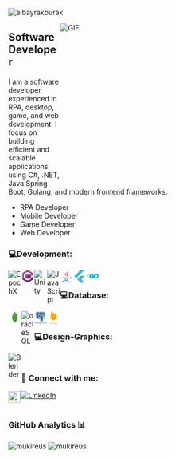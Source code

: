 <p align="left"> <img src="https://komarev.com/ghpvc/?username=albayrakburak&abbreviated=true" alt="albayrakburak" /> </p>
<img align="right" alt="GIF" src="https://user-images.githubusercontent.com/78233904/188205396-a5c13fce-8e92-4d67-b10f-f8c9b87e3192.gif" width="400" height="320" />

## Software Developer<br/>
I am a software developer experienced in RPA, desktop, game, and web development. I focus on building efficient and scalable applications using C#, .NET, Java Spring Boot, Golang, and modern frontend frameworks.

- RPA Developer
- Mobile Developer
- Game Developer
- Web Developer


### 💻Development:
[<img align="left" alt="EpochX" width="26px" src="https://companieslogo.com/img/orig/PATH-4f96bcbf.png?t=1720244493"/>][epochx]
[<img align="left" alt="csharp" width="26px" src="https://github.com/devicons/devicon/blob/master/icons/csharp/csharp-original.svg"/>][Cs]
[<img align="left" alt="Unity" width="26px" src="https://i.redd.it/tu3gt6ysfxq71.png" />][unity]
[<img align="left" alt="JavaScript" width="26px" src="https://upload.wikimedia.org/wikipedia/commons/thumb/a/a7/React-icon.svg/640px-React-icon.svg.png"/>][ReactJS]
[<img align="left" alt="Java" width="26px" src="https://github.com/devicons/devicon/blob/master/icons/java/java-original.svg" />][java]
[<img align="left" alt="Flutter" width="26px" src="https://github.com/devicons/devicon/blob/master/icons/flutter/flutter-plain.svg"/>][flutter]
[<img align="left" alt="Golang" width="26px" src="https://github.com/devicons/devicon/blob/master/icons/go/go-original-wordmark.svg"/>][golang]

<br />

### 💻Database:

[<img align="left" alt="mongoDB" width="26px" src="https://github.com/devicons/devicon/blob/master/icons/mongodb/mongodb-original.svg" />][mongoDB]
[<img align="left" alt="oracleSQL" width="26px" src="https://upload.wikimedia.org/wikipedia/en/thumb/6/68/Oracle_SQL_Developer_logo.svg/800px-Oracle_SQL_Developer_logo.svg.png"/>][OracleSQL]
[<img align="left" alt="PostgreSQL" width="26px" src="https://github.com/devicons/devicon/blob/master/icons/postgresql/postgresql-plain-wordmark.svg"/>][postgresql]
[<img align="left" alt="Firebase" width="26px" src="https://github.com/devicons/devicon/blob/master/icons/firebase/firebase-plain-wordmark.svg"/>][firebase]

<br />

### 💻Design-Graphics:
[<img align="left" alt="Blender" width="26px" src="https://w7.pngwing.com/pngs/322/576/png-transparent-blender-3d-computer-graphics-texture-mapping-computer-software-animation-blender-3d-computer-graphics-text-orange-thumbnail.png" />][Blender]
<br />
### 📩 Connect with me:
[![LinkedIn](https://img.shields.io/badge/LinkedIn-%230077B5.svg?logo=linkedin&logoColor=white)](https://www.linkedin.com/in/burak-albayrak-74684b19b/)
[<img align="left" height="24" width="24" src="https://w7.pngwing.com/pngs/132/138/png-transparent-gmail-icon-gmail-computer-icons-email-google-contacts-google-account-gmail-blue-angle-text-thumbnail.png" />][gmail]
<br />
<br />
### GitHub Analytics 📊
<img height="180em" align="center" src="https://github-readme-stats.vercel.app/api?username=AlbayrakBurak&show_icons=true&locale=en&theme=algolia&include_all_commits=true&count_private=true" alt="mukireus"/>
  <img height="180em" align="center" src="https://github-readme-stats.vercel.app/api/top-langs?username=AlbayrakBurak&show_icons=true&locale=en&layout=compact&langs_count=8&theme=algolia" alt="mukireus"/>
<br />
<br />

[linkedin]: https://www.linkedin.com/in/burak-albayrak-74684b19b/
[gmail]: mailto:albayrak1burak@gmail.com
[flutter]: https://flutter.dev/
[unity]: https://unity.com/
[java]: https://www.java.com/
[Blender]: https://www.blender.org/
[mongoDB]: https://www.mongodb.com/
[PUN]: https://www.photonengine.com/pun
[Cs]: https://learn.microsoft.com/en-us/dotnet/csharp/
[ReactJS]: https://react.dev/
[angular]: https://angularjs.org/
[react]: https://react.dev/
[OracleSQL]: https://www.oracle.com/database/sqldeveloper/
[golang]: https://golang.org/
[graphql]: https://graphql.org/
[epochx]: https://epochtechnology.co/
[postgresql]: https://www.postgresql.org/
[firebase]: https://firebase.google.com/
